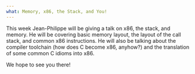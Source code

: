 ```yaml
---
what: Memory, x86, the Stack, and You!
---
```


This week Jean-Philippe will be giving a talk on x86, the stack, and memory.
He will be covering basic memory layout, the layout of the call stack, and common x86 instructions.
He will also be talking about the compiler toolchain (how does C become x86, anyhow?) and the translation of some common C idioms into x86.

We hope to see you there!
